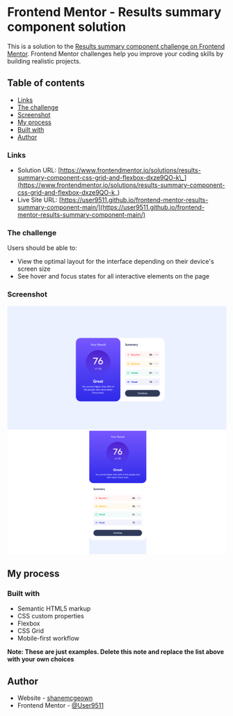 # Frontend Mentor - Results summary component solution

This is a solution to the [Results summary component challenge on Frontend Mentor](https://www.frontendmentor.io/challenges/results-summary-component-CE_K6s0maV). Frontend Mentor challenges help you improve your coding skills by building realistic projects.

## Table of contents

- [Links](#links)
- [The challenge](#the-challenge)
- [Screenshot](#screenshot)
- [My process](#my-process)
- [Built with](#built-with)
- [Author](#author)

### Links

- Solution URL: [https://www.frontendmentor.io/solutions/results-summary-component-css-grid-and-flexbox-dxze9QO-k\_](https://www.frontendmentor.io/solutions/results-summary-component-css-grid-and-flexbox-dxze9QO-k_)
- Live Site URL: [https://user9511.github.io/frontend-mentor-results-summary-component-main/](https://user9511.github.io/frontend-mentor-results-summary-component-main/)

### The challenge

Users should be able to:

- View the optimal layout for the interface depending on their device's screen size
- See hover and focus states for all interactive elements on the page

### Screenshot

![](./screenshots/desktop-screenshot.png)
![](./screenshots/mobile-screenshot.png)

## My process

### Built with

- Semantic HTML5 markup
- CSS custom properties
- Flexbox
- CSS Grid
- Mobile-first workflow

**Note: These are just examples. Delete this note and replace the list above with your own choices**

## Author

- Website - [shanemcgeown](https://www.linkedin.com/in/shanemcgeown/)
- Frontend Mentor - [@User9511](https://www.frontendmentor.io/profile/User9511)
